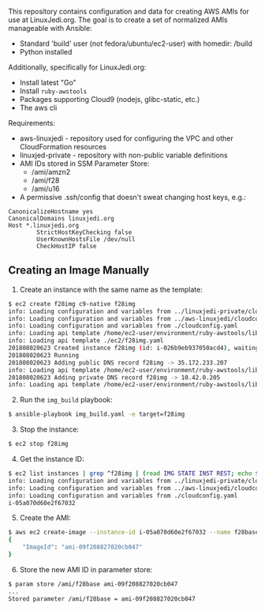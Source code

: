 This repository contains configuration and data for creating AWS AMIs for use at LinuxJedi.org. The goal is to create a set of normalized AMIs manageable with Ansible:
* Standard 'build' user (not fedora/ubuntu/ec2-user) with homedir: /build
* Python installed

Additionally, specifically for LinuxJedi.org:
* Install latest "Go"
* Install `ruby-awstools`
* Packages supporting Cloud9 (nodejs, glibc-static, etc.)
* The aws cli

Requirements:
* aws-linuxjedi - repository used for configuring the VPC and other CloudFormation resources
* linuxjed-private - repository with non-public variable definitions
* AMI IDs stored in SSM Parameter Store:
  * /ami/amzn2
  * /ami/f28
  * /ami/u16
* A permissive .ssh/config that doesn't sweat changing host keys, e.g.:
```
CanonicalizeHostname yes
CanonicalDomains linuxjedi.org
Host *.linuxjedi.org
        StrictHostKeyChecking false
        UserKnownHostsFile /dev/null
        CheckHostIP false
```

## Creating an Image Manually

1. Create an instance with the same name as the template:
```bash
$ ec2 create f28img c9-native f28img
info: Loading configuration and variables from ../linuxjedi-private/cloudconfig.yaml
info: Loading configuration and variables from ../aws-linuxjedi/cloudconfig.yaml
info: Loading configuration and variables from ./cloudconfig.yaml
info: Loading api template /home/ec2-user/environment/ruby-awstools/lib/rawstools/templates/ec2/ec2.yaml
info: Loading api template ./ec2/f28img.yaml
201808020623 Created instance f28img (id: i-026b9eb937050acd4), waiting for it to enter state running ...
201808020623 Running
201808020623 Adding public DNS record f28img -> 35.172.233.207
info: Loading api template /home/ec2-user/environment/ruby-awstools/lib/rawstools/templates/route53/arec.yaml
201808020623 Adding private DNS record f28img -> 10.42.0.205
info: Loading api template /home/ec2-user/environment/ruby-awstools/lib/rawstools/templates/route53/arec.yaml
```
2. Run the `img_build` playbook:
```bash
$ ansible-playbook img_build.yaml -e target=f28img
```
3. Stop the instance:
```bash
$ ec2 stop f28img
```
4. Get the instance ID:
```bash
$ ec2 list instances | grep ^f28img | (read IMG STATE INST REST; echo $INST)             
info: Loading configuration and variables from ../linuxjedi-private/cloudconfig.yaml
info: Loading configuration and variables from ../aws-linuxjedi/cloudconfig.yaml
info: Loading configuration and variables from ./cloudconfig.yaml
i-05a070d60e2f67032
```
5. Create the AMI:
```bash
$ aws ec2 create-image --instance-id i-05a070d60e2f67032 --name f28base.20180802
{
    "ImageId": "ami-09f208827020cb047"
}
```
6. Store the new AMI ID in parameter store:
```bash
$ param store /ami/f28base ami-09f208827020cb047
...
Stored parameter /ami/f28base = ami-09f208827020cb047
```